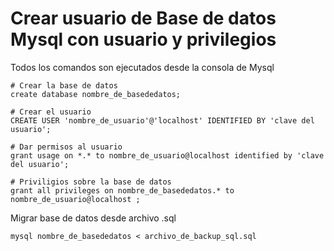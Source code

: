 Crear usuario de Base de datos Mysql con usuario y privilegios
==============================================================

Todos los comandos son ejecutados desde la consola de Mysql

	# Crear la base de datos
	create database nombre_de_basededatos;

	# Crear el usuario
	CREATE USER 'nombre_de_usuario'@'localhost' IDENTIFIED BY 'clave del usuario';

	# Dar permisos al usuario
	grant usage on *.* to nombre_de_usuario@localhost identified by 'clave del usuario';

	# Priviligios sobre la base de datos
	grant all privileges on nombre_de_basededatos.* to nombre_de_usuario@localhost ;

Migrar base de datos desde archivo .sql

	mysql nombre_de_basededatos < archivo_de_backup_sql.sql